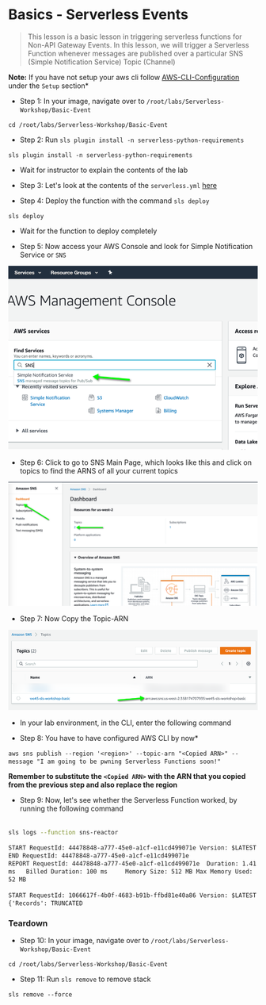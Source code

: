 # Basics - Serverless Events

>This lesson is a basic lesson in triggering serverless functions for Non-API Gateway Events. 
In this lesson, we will trigger a Serverless Function whenever messages are published over a particular SNS (Simple Notification Service) Topic (Channel)

**Note:** If you have not setup your aws cli follow [AWS-CLI-Configuration](aws-configure/README.md) under the `Setup` section*

* Step 1: In your image, navigate over to `/root/labs/Serverless-Workshop/Basic-Event`

```commandline
cd /root/labs/Serverless-Workshop/Basic-Event
```

* Step 2: Run `sls plugin install -n serverless-python-requirements`

```commandline
sls plugin install -n serverless-python-requirements
```

* Wait for instructor to explain the contents of the lab

* Step 3: Let's look at the contents of the `serverless.yml` [here](https://github.com/we45/Serverless-Workshop/blob/master/Basic-Event/serverless.yml)

* Step 4: Deploy the function with the command `sls deploy`

```commandline
sls deploy
```

* Wait for the function to deploy completely

* Step 5: Now access your AWS Console and look for Simple Notification Service or `SNS`

![SNS-Search](img/sns-search.png)

* Step 6: Click to go to SNS Main Page, which looks like this and click on topics to find the ARNS of all your current topics

![SNS-Topics](img/sns-topics.png)

* Step 7: Now Copy the Topic-ARN

![Copy-Topics](img/copy-topic-arn.png)

* In your lab environment, in the CLI, enter the following command

* Step 8: You have to have configured AWS CLI by now*

```commandline
aws sns publish --region '<region>' --topic-arn "<Copied ARN>" --message "I am going to be pwning Serverless Functions soon!"

```
**Remember to substitute the `<Copied ARN>` with the ARN that you copied from the previous step and also replace the region**

* Step 9: Now, let's see whether the Serverless Function worked, by running the following command

```bash

sls logs --function sns-reactor
```
```commandline
START RequestId: 44478848-a777-45e0-a1cf-e11cd499071e Version: $LATEST
END RequestId: 44478848-a777-45e0-a1cf-e11cd499071e
REPORT RequestId: 44478848-a777-45e0-a1cf-e11cd499071e	Duration: 1.41 ms	Billed Duration: 100 ms 	Memory Size: 512 MB	Max Memory Used: 52 MB

START RequestId: 1066617f-4b0f-4683-b91b-ffbd81e40a86 Version: $LATEST
{'Records': TRUNCATED

```

### Teardown

* Step 10: In your image, navigate over to `/root/labs/Serverless-Workshop/Basic-Event`

```commandline
cd /root/labs/Serverless-Workshop/Basic-Event
```

* Step 11: Run `sls remove` to remove stack

```commandline
sls remove --force
```
